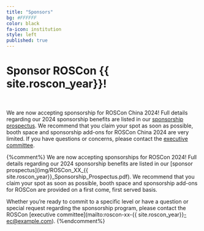 ```yaml
---
title: "Sponsors"
bg: #FFFFFF
color: black
fa-icon: institution
style: left
published: true
---
```



# Sponsor ROSCon {{ site.roscon_year}}!

<br>

We are now accepting sponsorship for ROSCon China 2024! Full details regarding our 2024 sponsorship benefits are listed in our [sponsorship prospectus](https://roscon.ros.org/2023/img/ROSCon_2023_Sponsorship_Prospectus.pdf). We recommend that you claim your spot as soon as possible, booth space and sponsorship add-ons for ROSCon China 2024 are very limited. If you have questions or concerns, please contact the [executive committee](mailto:roscon@guyuehome.com).

{%comment%}
We are now accepting sponsorships for ROSCon 2024! Full details regarding our 2024 sponsorship benefits are listed in our [sponsor prospectus](img/ROSCon_XX_{{ site.roscon_year}}_Sponsorship_Prospectus.pdf). We recommend that you claim your spot as soon as possible, booth space and sponsorship add-ons for ROSCon are provided on a first come, first served basis. 

Whether you’re ready to commit to a specific level or have a question or special request regarding the sponsorship program, please contact the ROSCon [executive committee](mailto:roscon-xx-{{ site.roscon_year}}-ec@example.com).
{%endcomment%}